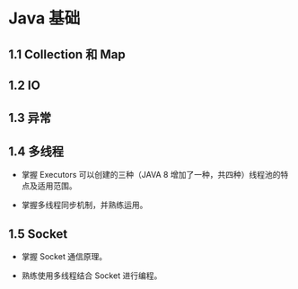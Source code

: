 # Java 基础 

## 1.1 Collection 和 Map

## 1.2 IO

## 1.3 异常



## 1.4 多线程

- 掌握 Executors 可以创建的三种（JAVA 8 增加了一种，共四种）线程池的特点及适用范围。

- 掌握多线程同步机制，并熟练运用。

## 1.5 Socket

- 掌握 Socket 通信原理。

- 熟练使用多线程结合 Socket 进行编程。

